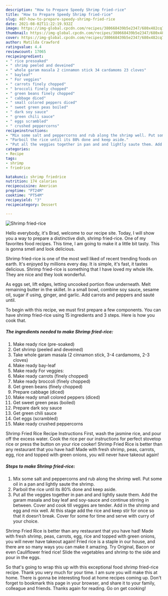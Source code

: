 ```yaml
---
description: "How to Prepare Speedy Shrimp fried-rice"
title: "How to Prepare Speedy Shrimp fried-rice"
slug: 407-how-to-prepare-speedy-shrimp-fried-rice
date: 2021-08-02T11:22:19.932Z
image: https://img-global.cpcdn.com/recipes/380668439b5e2347/680x482cq70/shrimp-fried-rice-recipe-main-photo.jpg
thumbnail: https://img-global.cpcdn.com/recipes/380668439b5e2347/680x482cq70/shrimp-fried-rice-recipe-main-photo.jpg
cover: https://img-global.cpcdn.com/recipes/380668439b5e2347/680x482cq70/shrimp-fried-rice-recipe-main-photo.jpg
author: Matilda Crawford
ratingvalue: 4.4
reviewcount: 17065
recipeingredient:
- " rice presoaked"
- " shrimp peeled and deveined"
- " whole garam masala 2 cinnamon stick 34 cardamoms 23 cloves"
- " bayleaf"
- " For veggies"
- " carrots finely chopped"
- " broccoli finely chopped"
- " green beans finely chopped"
- " cabbage diced"
- " small colored peppers diced"
- " sweet green peas boiled"
- " dark soy sauce"
- " green chili sauce"
- " eggs scrambled"
- " crushed peppercorns"
recipeinstructions:
- "Mix some salt and peppercorns and rub along the shrimp well. Put some oil in a pan and lightly saute the shrimp."
- "Parboil the rice until its 80% done and keep aside."
- "Put all the veggies together in pan and and lightly saute them. Add the garam masala and bay leaf and soy-sauce and continue stirring in between. Cover and cook till veggies are tender. Add in the shrimp and egg and mix well. At this stage add the rice and keep stir for once so that it doesn’t break. Cover for some for time and serve with curry of your choice."
categories:
- Recipe
tags:
- shrimp
- friedrice

katakunci: shrimp friedrice 
nutrition: 174 calories
recipecuisine: American
preptime: "PT24M"
cooktime: "PT54M"
recipeyield: "3"
recipecategory: Dessert

---
```



![Shrimp fried-rice](https://img-global.cpcdn.com/recipes/380668439b5e2347/680x482cq70/shrimp-fried-rice-recipe-main-photo.jpg)

Hello everybody, it's Brad, welcome to our recipe site. Today, I will show you a way to prepare a distinctive dish, shrimp fried-rice. One of my favorites food recipes. This time, I am going to make it a little bit tasty. This is gonna smell and look delicious.

Shrimp fried-rice is one of the most well liked of recent trending foods on earth. It's enjoyed by millions every day. It is simple, it's fast, it tastes delicious. Shrimp fried-rice is something that I have loved my whole life. They are nice and they look wonderful.

As eggs set, lift edges, letting uncooked portion flow underneath. Melt remaining butter in the skillet. In a small bowl, combine soy sauce, sesame oil, sugar if using, ginger, and garlic. Add carrots and peppers and sauté until.


To begin with this recipe, we must first prepare a few components. You can have shrimp fried-rice using 15 ingredients and 3 steps. Here is how you cook that.

<!--inarticleads1-->

##### The ingredients needed to make Shrimp fried-rice:

1. Make ready  rice (pre-soaked)
1. Get  shrimp (peeled and deveined)
1. Take  whole garam masala (2 cinnamon stick, 3-4 cardamoms, 2-3 cloves)
1. Make ready  bay-leaf
1. Make ready  For veggies:
1. Make ready  carrots (finely chopped)
1. Make ready  broccoli (finely chopped)
1. Get  green beans (finely chopped)
1. Prepare  cabbage (diced)
1. Make ready  small colored peppers (diced)
1. Get  sweet green peas (boiled)
1. Prepare  dark soy sauce
1. Get  green chili sauce
1. Get  eggs (scrambled)
1. Make ready  crushed peppercorns


Shrimp Fried Rice Recipe Instructions First, wash the jasmine rice, and pour off the excess water. Cook the rice per our instructions for perfect stovetop rice or press the button on your rice cooker! Shrimp Fried Rice is better than any restaurant that you have had! Made with fresh shrimp, peas, carrots, egg, rice and topped with green onions, you will never have takeout again! 

<!--inarticleads2-->

##### Steps to make Shrimp fried-rice:

1. Mix some salt and peppercorns and rub along the shrimp well. Put some oil in a pan and lightly saute the shrimp.
1. Parboil the rice until its 80% done and keep aside.
1. Put all the veggies together in pan and and lightly saute them. Add the garam masala and bay leaf and soy-sauce and continue stirring in between. Cover and cook till veggies are tender. Add in the shrimp and egg and mix well. At this stage add the rice and keep stir for once so that it doesn’t break. Cover for some for time and serve with curry of your choice.


Shrimp Fried Rice is better than any restaurant that you have had! Made with fresh shrimp, peas, carrots, egg, rice and topped with green onions, you will never have takeout again! Fried rice is a staple in our house, and there are so many ways you can make it amazing. Try Original, Bacon or even Cauliflower fried rice! Slide the vegetables and shrimp to the side and pour in the eggs. 

So that's going to wrap this up with this exceptional food shrimp fried-rice recipe. Thank you very much for your time. I am sure you will make this at home. There is gonna be interesting food at home recipes coming up. Don't forget to bookmark this page in your browser, and share it to your family, colleague and friends. Thanks again for reading. Go on get cooking!

